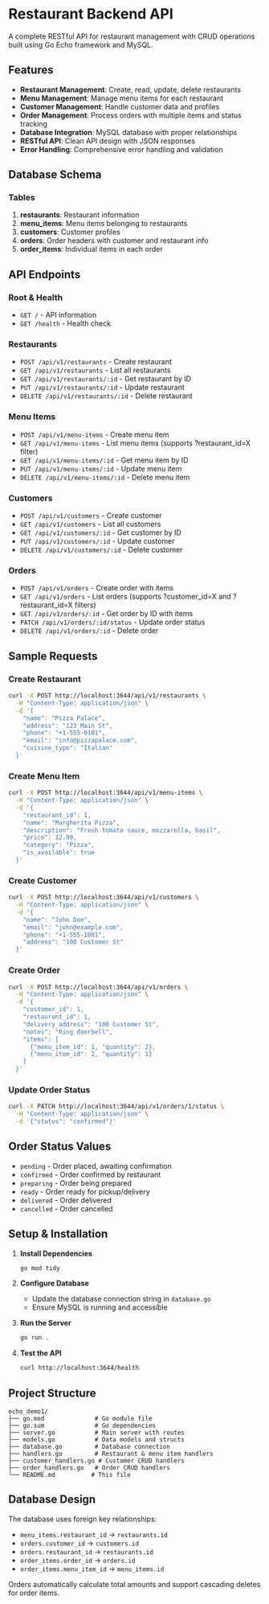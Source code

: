 # Restaurant Backend API

A complete RESTful API for restaurant management with CRUD operations built using Go Echo framework and MySQL.

## Features

- **Restaurant Management**: Create, read, update, delete restaurants
- **Menu Management**: Manage menu items for each restaurant
- **Customer Management**: Handle customer data and profiles
- **Order Management**: Process orders with multiple items and status tracking
- **Database Integration**: MySQL database with proper relationships
- **RESTful API**: Clean API design with JSON responses
- **Error Handling**: Comprehensive error handling and validation

## Database Schema

### Tables

1. **restaurants**: Restaurant information
2. **menu_items**: Menu items belonging to restaurants
3. **customers**: Customer profiles
4. **orders**: Order headers with customer and restaurant info
5. **order_items**: Individual items in each order

## API Endpoints

### Root & Health
- `GET /` - API information
- `GET /health` - Health check

### Restaurants
- `POST /api/v1/restaurants` - Create restaurant
- `GET /api/v1/restaurants` - List all restaurants
- `GET /api/v1/restaurants/:id` - Get restaurant by ID
- `PUT /api/v1/restaurants/:id` - Update restaurant
- `DELETE /api/v1/restaurants/:id` - Delete restaurant

### Menu Items
- `POST /api/v1/menu-items` - Create menu item
- `GET /api/v1/menu-items` - List menu items (supports ?restaurant_id=X filter)
- `GET /api/v1/menu-items/:id` - Get menu item by ID
- `PUT /api/v1/menu-items/:id` - Update menu item
- `DELETE /api/v1/menu-items/:id` - Delete menu item

### Customers
- `POST /api/v1/customers` - Create customer
- `GET /api/v1/customers` - List all customers
- `GET /api/v1/customers/:id` - Get customer by ID
- `PUT /api/v1/customers/:id` - Update customer
- `DELETE /api/v1/customers/:id` - Delete customer

### Orders
- `POST /api/v1/orders` - Create order with items
- `GET /api/v1/orders` - List orders (supports ?customer_id=X and ?restaurant_id=X filters)
- `GET /api/v1/orders/:id` - Get order by ID with items
- `PATCH /api/v1/orders/:id/status` - Update order status
- `DELETE /api/v1/orders/:id` - Delete order

## Sample Requests

### Create Restaurant
```bash
curl -X POST http://localhost:3644/api/v1/restaurants \
  -H "Content-Type: application/json" \
  -d '{
    "name": "Pizza Palace",
    "address": "123 Main St",
    "phone": "+1-555-0101",
    "email": "info@pizzapalace.com",
    "cuisine_type": "Italian"
  }'
```

### Create Menu Item
```bash
curl -X POST http://localhost:3644/api/v1/menu-items \
  -H "Content-Type: application/json" \
  -d '{
    "restaurant_id": 1,
    "name": "Margherita Pizza",
    "description": "Fresh tomato sauce, mozzarella, basil",
    "price": 12.99,
    "category": "Pizza",
    "is_available": true
  }'
```

### Create Customer
```bash
curl -X POST http://localhost:3644/api/v1/customers \
  -H "Content-Type: application/json" \
  -d '{
    "name": "John Doe",
    "email": "john@example.com",
    "phone": "+1-555-1001",
    "address": "100 Customer St"
  }'
```

### Create Order
```bash
curl -X POST http://localhost:3644/api/v1/orders \
  -H "Content-Type: application/json" \
  -d '{
    "customer_id": 1,
    "restaurant_id": 1,
    "delivery_address": "100 Customer St",
    "notes": "Ring doorbell",
    "items": [
      {"menu_item_id": 1, "quantity": 2},
      {"menu_item_id": 2, "quantity": 1}
    ]
  }'
```

### Update Order Status
```bash
curl -X PATCH http://localhost:3644/api/v1/orders/1/status \
  -H "Content-Type: application/json" \
  -d '{"status": "confirmed"}'
```

## Order Status Values
- `pending` - Order placed, awaiting confirmation
- `confirmed` - Order confirmed by restaurant
- `preparing` - Order being prepared
- `ready` - Order ready for pickup/delivery
- `delivered` - Order delivered
- `cancelled` - Order cancelled

## Setup & Installation

1. **Install Dependencies**
   ```bash
   go mod tidy
   ```

2. **Configure Database**
   - Update the database connection string in `database.go`
   - Ensure MySQL is running and accessible

3. **Run the Server**
   ```bash
   go run .
   ```

4. **Test the API**
   ```bash
   curl http://localhost:3644/health
   ```

## Project Structure

```
echo_demo1/
├── go.mod              # Go module file
├── go.sum              # Go dependencies
├── server.go           # Main server with routes
├── models.go           # Data models and structs
├── database.go         # Database connection
├── handlers.go         # Restaurant & menu item handlers
├── customer_handlers.go # Customer CRUD handlers
├── order_handlers.go   # Order CRUD handlers
└── README.md          # This file
```

## Database Design

The database uses foreign key relationships:
- `menu_items.restaurant_id` → `restaurants.id`
- `orders.customer_id` → `customers.id`
- `orders.restaurant_id` → `restaurants.id`
- `order_items.order_id` → `orders.id`
- `order_items.menu_item_id` → `menu_items.id`

Orders automatically calculate total amounts and support cascading deletes for order items. 